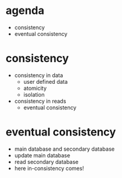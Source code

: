 # agenda

- consistency
- eventual consistency

# consistency

- consistency in data
  - user defined data
  - atomicity
  - isolation
- consistency in reads
  - eventual consistency

# eventual consistency

- main database and secondary database
- update main database
- read secondary database
- here in-consistency comes!
